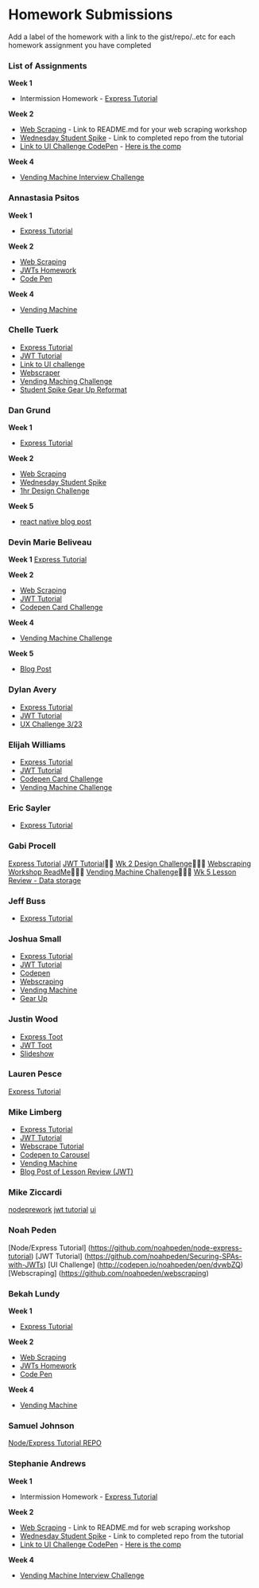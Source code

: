 # Homework Submissions

Add a label of the homework with a link to the gist/repo/..etc for each homework assignment you have completed

### List of Assignments

**Week 1**

* Intermission Homework - [Express Tutorial](https://www.tutorialspoint.com/nodejs/nodejs_express_framework.htm)

**Week 2**

* [Web Scraping](http://frontend.turing.io/lessons/web-scraping-workshop.html) - Link to README.md for your web scraping workshop
* [Wednesday Student Spike](http://frontend.turing.io/lessons/security-with-jwts.html) - Link to completed repo from the tutorial
* [Link to UI Challenge CodePen](http://codepen.io/atideman/pen/MpGRMP) - [Here is the comp](http://frontend.turing.io/projects/mod4-guest-design-challenge.html)

**Week 4**

* [Vending Machine Interview Challenge](https://github.com/turingschool-examples/vending_machine_challenge)


### Annastasia Psitos

**Week 1**
* [Express Tutorial](https://github.com/apsitos/Express_Tutorial)

**Week 2**
* [Web Scraping](https://github.com/apsitos/webscraping)
* [JWTs Homework](https://github.com/apsitos/jwts)
* [Code Pen](https://codepen.io/apsitos/pen/dveLwo)

**Week 4**
* [Vending Machine](https://github.com/apsitos/vending_machine)

### Chelle Tuerk
* [Express Tutorial](https://github.com/chelletuerk/express-tutorial)
* [JWT Tutorial](https://github.com/chelletuerk/jwt-tutorial)
* [Link to UI challenge](https://codepen.io/mtuerk/pen/JWaLYY)
* [Webscraper](https://github.com/chelletuerk/webscraper)
* [Vending Maching Challenge](https://github.com/chelletuerk/vending-machine-challenge)
* [Student Spike Gear Up Reformat](https://gist.github.com/chelletuerk/0bde0aaee5a06e0ce82c97ad411fe61a)

### Dan Grund
**Week 1**
* [Express Tutorial](https://github.com/DanGrund/node-tutorial)

**Week 2**
* [Web Scraping](https://github.com/DanGrund/webscraping-tutorial)
* [Wednesday Student Spike](https://github.com/DanGrund/JWT-lesson)
* [1hr Design Challenge](http://codepen.io/dangrund/pen/qrYGVN?editors=1010)

**Week 5**
* [react native blog post](https://medium.com/@dangrund./react-vs-react-native-first-exposure-1afaf2068092)

### Devin Marie Beliveau
**Week 1**
[Express Tutorial](https://github.com/devinmarieb/Node-Express-Tutorial)

**Week 2**
* [Web Scraping](https://github.com/devinmarieb/webscraping-workshop)
* [JWT Tutorial](https://github.com/devinmarieb/jwt-mini-project)
* [Codepen Card Challenge](https://codepen.io/devinmarieb/pen/PpevwK)

**Week 4**
* [Vending Machine Challenge](https://github.com/devinmarieb/vending-machine)

**Week 5**
* [Blog Post](https://medium.com/@devinmarieb/the-last-homework-assignment-595dcaf1cfb5)

### Dylan Avery

* [Express Tutorial](https://github.com/dylanavery720/express-mod4-tut)
* [JWT Tutorial](https://github.com/dylanavery720/jwt-tutorial)
* [UX Challenge 3/23](http://codepen.io/kidhum/pen/xqjeyN?editors=0000)


### Elijah Williams

* [Express Tutorial](https://github.com/ejwill04/express-tutorial)
* [JWT Tutorial](https://github.com/ejwill04/JWT-tutorial)
* [Codepen Card Challenge](http://codepen.io/ejwill04/pen/WpJBqW?editors=0110)
* [Vending Machine Challenge](https://github.com/ejwill04/vending-machine)

### Eric Sayler
* [Express Tutorial](https://github.com/esayler/node-express-tutorial)

### Gabi Procell
[Express Tutorial](https://github.com/gprocell927/NodeExpressPrework)
[JWT Tutorial](https://github.com/gprocell927/json-web-tokens-tutorial)🚆🚆
[Wk 2 Design Challenge](https://codepen.io/gabitron/pen/MpGdeL)🌴🌴🌴
[Webscraping Workshop ReadMe](https://github.com/gprocell927/web-scraping-workshop)🍕🍕🍕
[Vending Machine Challenge](https://github.com/gprocell927/vending-machine-challenge)🍭🍭🍭
[Wk 5 Lesson Review - Data storage](https://medium.com/@gab17ron/a-second-pass-at-comprehending-data-storage-theory-5196dd40c64f)

### Jeff Buss

* [Express Tutorial](https://github.com/JeffBuss/express-tutorial)

### Joshua Small

* [Express Tutorial](https://github.com/jksmall0631/express-tut)
* [JWT Tutorial](https://github.com/jksmall0631/jwt-tutorial)
* [Codepen](http://codepen.io/jksmall0631/pen/LWmoeb?editors=1010)
* [Webscraping](https://github.com/jksmall0631/webscraping)
* [Vending Machine](https://github.com/jksmall0631/vending-machine)
* [Gear Up](https://github.com/turingschool/gear-up/pull/20#issuecomment-293752437)

### Justin Wood
* [Express Toot](https://github.com/jwood11atx/express-toot)
* [JWT Toot](https://github.com/jwood11atx/jwt-toot)
* [Slideshow](https://codepen.io/jwood11atx/pen/yMjWrB)

### Lauren Pesce
[Express Tutorial](https://github.com/pescel/express-tutorial)

### Mike Limberg
* [Express Tutorial](https://github.com/mlimberg/express-tutorial)
* [JWT Tutorial](https://github.com/mlimberg/JWT-practice)
* [Webscrape Tutorial](https://github.com/mlimberg/web-scrape-tutorial)
* [Codepen to Carousel](http://codepen.io/SirBimbus/pen/YZLbeQ)
* [Vending Machine](https://github.com/mlimberg/vending-machine)
* [Blog Post of Lesson Review (JWT)](https://medium.com/@limbergmike/understanding-json-web-tokens-jwt-3509349f53ed)

### Mike Ziccardi

[nodeprework](https://github.com/mziccardi/nodePrework)
[jwt tutorial](https://github.com/mziccardi/jwt-tutorial)
[ui](https://codepen.io/mziccard/pen/EWBgjo)
### Noah Peden
[Node/Express Tutorial] (https://github.com/noahpeden/node-express-tutorial)
[JWT Tutorial] (https://github.com/noahpeden/Securing-SPAs-with-JWTs)
[UI Challenge] (http://codepen.io/noahpeden/pen/dvwbZQ)
[Webscraping] (https://github.com/noahpeden/webscraping)

### Bekah Lundy
**Week 1**
* [Express Tutorial](https://github.com/bekahlundy/node-express)

**Week 2**
* [Web Scraping](https://github.com/bekahlundy/find-my-dog-costume)
* [JWTs Homework](https://github.com/bekahlundy/jwt-tutorial)
* [Code Pen](https://codepen.io/reblundy/pen/wJjbZR)

**Week 4**
* [Vending Machine](https://github.com/bekahlundy/vending-machine-challenge)

### Samuel Johnson
[Node/Express Tutorial REPO](https://github.com/sljohnson32/express-node-tutorial)

### Stephanie Andrews

**Week 1**

* Intermission Homework - [Express Tutorial](https://github.com/StephanieEA/node-tutorial)

**Week 2**

* [Web Scraping](https://github.com/bekahlundy/find-my-dog-costume/blob/master/README.md) - Link to README.md for web scraping workshop
* [Wednesday Student Spike](https://github.com/StephanieEA/jwt-tutorial) - Link to completed repo from the tutorial
* [Link to UI Challenge CodePen](http://codepen.io/StephanieEA/pen/vxjMqK) - [Here is the comp](http://frontend.turing.io/projects/mod4-guest-design-challenge.html)

**Week 4**

* [Vending Machine Interview Challenge](https://github.com/StephanieEA/vending_machine_challenge)
